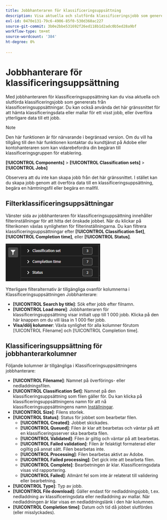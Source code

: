 ```yaml
---
title: Jobbhanteraren för klassificeringsuppsättning
description: Visa aktuella och slutförda klassificeringsjobb som genererats från Klassificeringsuppsättningar.
exl-id: 0470e131-79c6-4906-85f0-530d360ac227
source-git-commit: 3b0e2bbe531692f26ed118b1d2adc0b5ed28a9bf
workflow-type: tm+mt
source-wordcount: '384'
ht-degree: 0%

---
```


# Jobbhanterare för klassificeringsuppsättning

Med jobbhanteraren för klassificeringsuppsättning kan du visa aktuella och slutförda klassificeringsjobb som genererats från klassificeringsuppsättningar. Du kan också använda det här gränssnittet för att hämta klassificeringsdata eller mallar för ett visst jobb, eller överföra ytterligare data till ett jobb.

>[!NOTE]
>
>Den här funktionen är för närvarande i begränsad version. Om du vill ha tillgång till den här funktionen kontaktar du kundtjänst på Adobe eller kontohanteraren som kan vidarebefordra din begäran till klassificeringsgruppen för etablering.

**[!UICONTROL Components]** > **[!UICONTROL Classification sets]** > **[!UICONTROL Jobs]**

Observera att du inte kan skapa jobb från det här gränssnittet. I stället kan du skapa jobb genom att överföra data till en klassificeringsuppsättning, begära en hämtningsfil eller begära en mallfil.

## Filterklassificeringsuppsättningar

Vänster sida av jobbhanteraren för klassificeringsuppsättning innehåller filterinställningar för att hitta det önskade jobbet. När du klickar på filterikonen växlas synligheten för filterinställningarna. Du kan filtrera klassificeringsuppsättningar efter **[!UICONTROL Classification Set]**, **[!UICONTROL Completion time]**, eller **[!UICONTROL Status]**.

![Jobbfilter för klassificeringsuppsättning](../assets/classification-set-job-filters.png)

Ytterligare filteralternativ är tillgängliga ovanför kolumnerna i Klassificeringsuppsättningen Jobbhanterare:

* **[!UICONTROL Search by title]**: Sök efter jobb efter filnamn.
* **[!UICONTROL Load more]**: Jobbhanteraren för klassificeringsuppsättning visar initialt upp till 1 000 jobb. Klicka på den här knappen om du vill läsa in 1 000 fler jobb.
* **Visa/dölj kolumner**: Växla synlighet för alla kolumner förutom [!UICONTROL Filename] och [!UICONTROL Completion time].

## Klassificeringsuppsättning för jobbhanterarkolumner

Följande kolumner är tillgängliga i Klassificeringsuppsättningens jobbhanterare:

* **[!UICONTROL Filename]**: Namnet på överförings- eller nedladdningsfilen.
* **[!UICONTROL Classification Set]**: Namnet på den klassificeringsuppsättning som filen gäller för. Du kan klicka på klassificeringsuppsättningens namn för att nå klassificeringsuppsättningens namn [Inställningar](settings.md).
* **[!UICONTROL Size]**: Filens storlek.
* **[!UICONTROL Status]**: Status för jobbet som bearbetar filen.
   * **[!UICONTROL Created]**: Jobbet skickades.
   * **[!UICONTROL Queued]**: Filen är klar att bearbetas och väntar på att en klassificeringsserver ska bearbeta filen.
   * **[!UICONTROL Validated]**: Filen är giltig och väntar på att bearbetas.
   * **[!UICONTROL Failed validation]**: Filen är felaktigt formaterad eller ogiltig på annat sätt. Filen bearbetas inte.
   * **[!UICONTROL Processing]**: Filen bearbetas aktivt av Adobe.
   * **[!UICONTROL Failed processing]**: Det gick inte att bearbeta filen.
   * **[!UICONTROL Complete]**: Bearbetningen är klar. Klassificeringsdata visas vid rapportering.
   * **[!UICONTROL Failed]**: Allmänt fel som inte är relaterat till validering eller bearbetning.
* **[!UICONTROL Type]**: Typ av jobb.
* **[!UICONTROL File download]**: Gäller endast för nedladdningsjobb, t.ex. nedladdning av klassificeringsdata eller nedladdning av mallar. När nedladdningen är klar visas en nedladdningslänk i den här kolumnen.
* **[!UICONTROL Completion time]**: Datum och tid då jobbet slutfördes (eller misslyckades).
